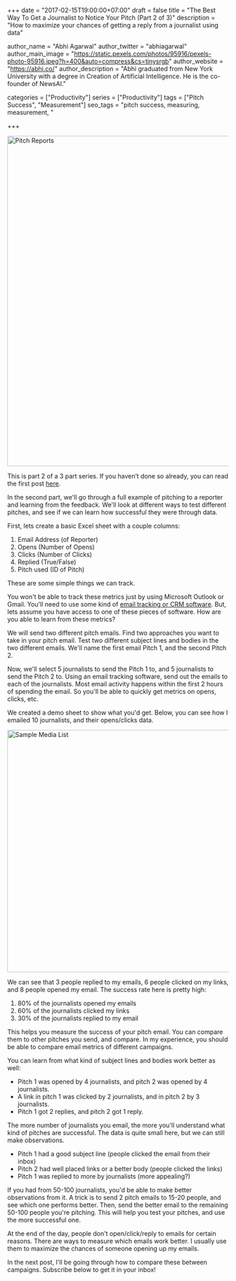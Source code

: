 +++
date = "2017-02-15T19:00:00+07:00"
draft = false
title = "The Best Way To Get a Journalist to Notice Your Pitch (Part 2 of 3)"
description = "How to maximize your chances of getting a reply from a journalist using data"

author_name = "Abhi Agarwal"
author_twitter = "abhiagarwal"
author_main_image = "https://static.pexels.com/photos/95916/pexels-photo-95916.jpeg?h=400&auto=compress&cs=tinysrgb"
author_website = "https://abhi.co/"
author_description = "Abhi graduated from New York University with a degree in Creation of Artificial Intelligence. He is the co-founder of NewsAI."

categories = ["Productivity"]
series = ["Productivity"]
tags = ["Pitch Success", "Measurement"]
seo_tags = "pitch success, measuring, measurement, "

+++

<img src="https://static.pexels.com/photos/95916/pexels-photo-95916.jpeg" width="750px" alt="Pitch Reports">

<!-- How we doubled our pitch success using data -->

This is part 2 of a 3 part series. If you haven’t done so already, you can read the first post [here](https://www.newsai.co/blog/measuring-pitch-success/).

In the second part, we'll go through a full example of pitching to a reporter and learning from the feedback. We'll look at different ways to test different pitches, and see if we can learn how successful they were through data.

First, lets create a basic Excel sheet with a couple columns:

1. Email Address (of Reporter)
2. Opens (Number of Opens)
3. Clicks (Number of Clicks)
4. Replied (True/False)
5. Pitch used (ID of Pitch)

These are some simple things we can track.

You won't be able to track these metrics just by using Microsoft Outlook or Gmail. You'll need to use some kind of [email tracking or CRM software](https://www.newsai.co/). But, lets assume you have access to one of these pieces of software. How are you able to learn from these metrics?

We will send two different pitch emails. Find two approaches you want to take in your pitch email. Test two different subject lines and bodies in the two different emails. We'll name the first email Pitch 1, and the second Pitch 2.

Now, we'll select 5 journalists to send the Pitch 1 to, and 5 journalists to send the Pitch 2 to. Using an email tracking software, send out the emails to each of the journalists. Most email activity happens within the first 2 hours of spending the email. So you'll be able to quickly get metrics on opens, clicks, etc.

We created a demo sheet to show what you'd get. Below, you can see how I emailed 10 journalists, and their opens/clicks data.

<img src="https://storage.googleapis.com/newsai-main-site/blog/measuring-pitch-success-2/sample_sheet_3.png" width="550px" alt="Sample Media List">

We can see that 3 people replied to my emails, 6 people clicked on my links, and 8 people opened my email. The success rate here is pretty high:

1. 80% of the journalists opened my emails
2. 60% of the journalists clicked my links
3. 30% of the journalists replied to my email

This helps you measure the success of your pitch email. You can compare them to other pitches you send, and compare. In my experience, you should be able to compare email metrics of different campaigns.

You can learn from what kind of subject lines and bodies work better as well:

- Pitch 1 was opened by 4 journalists, and pitch 2 was opened by 4 journalists.
- A link in pitch 1 was clicked by 2 journalists, and in pitch 2 by 3 journalists.
- Pitch 1 got 2 replies, and pitch 2 got 1 reply.

The more number of journalists you email, the more you'll understand what kind of pitches are successful. The data is quite small here, but we can still make observations.

- Pitch 1 had a good subject line (people clicked the email from their inbox)
- Pitch 2 had well placed links or a better body (people clicked the links)
- Pitch 1 was replied to more by journalists (more appealing?)

If you had from 50-100 journalists, you'd be able to make better observations from it. A trick is to send 2 pitch emails to 15-20 people, and see which one performs better. Then, send the better email to the remaining 50-100 people you're pitching. This will help you test your pitches, and use the more successful one.

At the end of the day, people don't open/click/reply to emails for certain reasons. There are ways to measure which emails work better. I usually use them to maximize the chances of someone opening up my emails.

In the next post, I'll be going through how to compare these between campaigns. Subscribe below to get it in your inbox!

